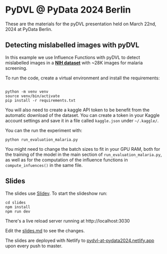 # PyDVL @ PyData 2024 Berlin

These are the materials for the pyDVL presentation held on March 22nd, 2024 at
PyData Berlin.

## Detecting mislabelled images with pyDVL

In this example we use Influence Functions with pyDVL to detect mislabelled
images in a [**NIH
dataset**](https://www.kaggle.com/iarunava/cell-images-for-detecting-malaria)
with ~28K images for malaria screening.

To run the code, create a virtual environment and install the requirements:

```shell

python -m venv venv
source venv/bin/activate
pip install -r requirements.txt
```

You will also need to create a kaggle API token to be benefit from the automatic
download of the dataset. You can create a token in your Kaggle account settings
and save it in a file called `kaggle.json` under `~/.kaggle/`.

You can the run the experiment with:

```shell
python run_evaluation_malaria.py
```

You might need to change the batch sizes to fit in your GPU RAM, both for the
training of the model in the main section of `run_evaluation_malaria.py`, as
well as for the computation of the influence functions in `compute_infuences()`
in the same file.

## Slides

The slides use [Slidev](https://sli.dev/). To start the slideshow run:

```shell
cd slides
npm install
npm run dev
```

There's a live reload server running at http://localhost:3030

Edit the [slides.md](./slides/slides.md) to see the changes.

The slides are deployed with Netlify to
[pydvl-at-pydata2024.netlify.app](https://pydvl-at-pydata2024.netlify.app/)
upon every push to master.
